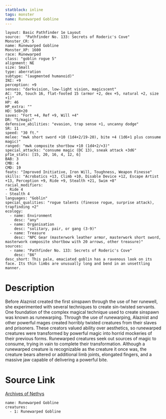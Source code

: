 ```yaml
---
statblock: inline
tags: monster
name: Runewarped Gobline
---
```

```statblock
layout: Basic Pathfinder 1e Layout
source:  "Pathfinder No. 133: Secrets of Roderic's Cove"
Monster_CR: 5
name: Runewarped Gobline
Monster_XP: 1600
race: Runewarped
class: "goblin rogue 5"
alignment: NE
size: Small
type: aberration
subtype: "(augmented humanoid)"
INI: +9
perception: +9
senses: "darkvision, low-light vision, magicscent"
AC: "20, touch 16, flat-footed 15 (armor +2, dex +5, natural +2, size +1)"
HP: 46
HP_extra: ""
HD: 5d8+20
saves: "Fort +4, Ref +9, Will +4"
DR: "5/magic"
defensive_abilities: "evasion, trap sense +1, uncanny dodge"
SR: 11
speed: "30 ft."
melee: "mwk short sword +10 (1d4+2/19-20), bite +4 (1d6+1 plus consume magic)"
ranged: "mwk composite shortbow +10 (1d4+2/×3)"
special_attacks: "consume magic (DC 13), sneak attack +3d6"
pf1e_stats: [15, 20, 16, 4, 12, 6]
BAB: 3
CMB: 4
CMD: 19
feats: "Improved Initiative, Iron Will, Toughness, Weapon Finesse"
skills: "Acrobatics +13, Climb +10, Disable Device +12, Escape Artist +13, Perception +9, Ride +9, Stealth +21, Swim +8"
racial_modifiers:
- Ride 4
- Stealth 4
languages: "Goblin"
special_qualities: "rogue talents (finesse rogue, surprise attack), trapfinding +2"
ecology:
  - name: Environment
    desc: "any"
  - name: Organisation
    desc: "solitary, pair, or gang (3-9)"
  - name: Treasure
    desc: "NPC Gear (masterwork leather armor, masterwork short sword, masterwork composite shortbow with 20 arrows, other treasure)"
sources:
  - name: "Pathfinder No. 133: Secrets of Roderic's Cove"
    desc: "86"
desc_short: This pale, emaciated goblin has a ravenous look on its face. Its thin limbs are unusually long and bend in an unsettling manner.
```
# Description
Before Alaznist created the first sinspawn through the use of her runewell, she experimented with several techniques to create sin-twisted servants. One foundation of the complex magical technique used to create sinspawn was known as runewarping. Through the use of runewarping, Alaznist and other powerful mages created horribly twisted creatures from their slaves and prisoners. These creators valued ability over aesthetics, so runewarped creatures were transformed by powerful magic into horrid mockeries of their previous forms. Runewarped creatures seek out sources of magic to consume, trying in vain to complete their transformation. Although a runewarped creature is recognizable as the creature it once was, the creature bears altered or additional limb joints, elongated fingers, and a massive jaw capable of delivering a powerful bite.
# Source Link
[Archives of Nethys](https://aonprd.com/MonsterDisplay.aspx?ItemName=Runewarped%20Gobline)
```encounter-table
name: Runewarped Gobline
creatures:
  - 1: Runewarped Gobline
```
